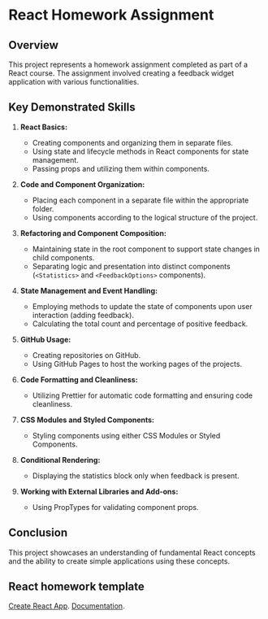 # React Homework Assignment

## Overview

This project represents a homework assignment completed as part of a React
course. The assignment involved creating a feedback widget application with
various functionalities.

## Key Demonstrated Skills

1. **React Basics:**

   - Creating components and organizing them in separate files.
   - Using state and lifecycle methods in React components for state management.
   - Passing props and utilizing them within components.

2. **Code and Component Organization:**

   - Placing each component in a separate file within the appropriate folder.
   - Using components according to the logical structure of the project.

3. **Refactoring and Component Composition:**

   - Maintaining state in the root component to support state changes in child
     components.
   - Separating logic and presentation into distinct components (`<Statistics>`
     and `<FeedbackOptions>` components).

4. **State Management and Event Handling:**

   - Employing methods to update the state of components upon user interaction
     (adding feedback).
   - Calculating the total count and percentage of positive feedback.

5. **GitHub Usage:**

   - Creating repositories on GitHub.
   - Using GitHub Pages to host the working pages of the projects.

6. **Code Formatting and Cleanliness:**

   - Utilizing Prettier for automatic code formatting and ensuring code
     cleanliness.

7. **CSS Modules and Styled Components:**

   - Styling components using either CSS Modules or Styled Components.

8. **Conditional Rendering:**

   - Displaying the statistics block only when feedback is present.

9. **Working with External Libraries and Add-ons:**
   - Using PropTypes for validating component props.

## Conclusion

This project showcases an understanding of fundamental React concepts and the
ability to create simple applications using these concepts.

## React homework template

[Create React App](https://github.com/facebook/create-react-app).
[Documentation](https://facebook.github.io/create-react-app/docs/getting-started).
